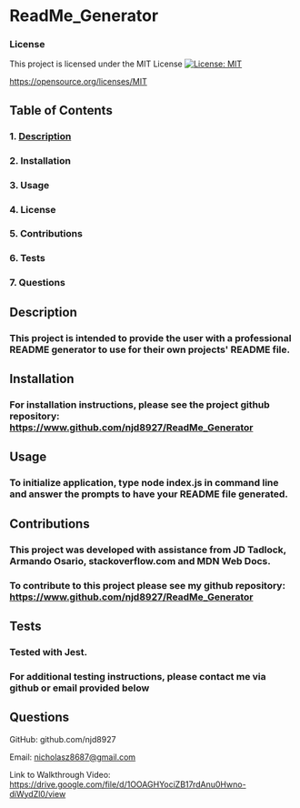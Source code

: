 # ReadMe_Generator
### License
This project is licensed under the MIT License [![License: MIT](https://img.shields.io/badge/License-MIT-yellow.svg)](https://opensource.org/licenses/MIT) 

https://opensource.org/licenses/MIT

## Table of Contents

### 1. [Description](#description)

### 2. Installation 

### 3. Usage 

### 4. License

### 5. Contributions

### 6. Tests

### 7. Questions

## Description
### This project is intended to provide the user with a professional README generator to use for their own projects' README file.

## Installation
### For installation instructions, please see the project github repository: https://www.github.com/njd8927/ReadMe_Generator

## Usage
### To initialize application, type node index.js in command line and answer the prompts to have your README file generated.

## Contributions
### This project was developed with assistance from JD Tadlock, Armando Osario, stackoverflow.com and MDN Web Docs.
### To contribute to this project please see my github repository: https://www.github.com/njd8927/ReadMe_Generator

## Tests
### Tested with Jest.

### For additional testing instructions, please contact me via github or email provided below

## Questions
GitHub: github.com/njd8927

Email: nicholasz8687@gmail.com

Link to Walkthrough Video: https://drive.google.com/file/d/1OOAGHYociZB17rdAnu0Hwno-diWydZl0/view
